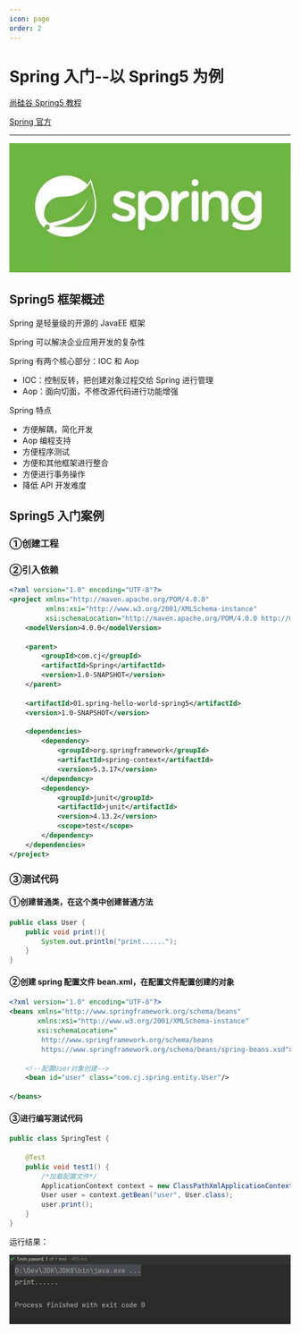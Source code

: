```yaml
---
icon: page
order: 2
---
```

# Spring 入门--以 Spring5 为例

[尚硅谷 Spring5 教程](https://www.bilibili.com/video/BV1Vf4y127N5/?spm_id_from=333.337.search-card.all.click&vd_source=65e8ed62ff65aeec2427f9b6c8523b9b)

[Spring 官方](https://spring.io/projects/spring-framework)

---

![image-20230410221149320](./assets/image-20230410221149320.png)

## Spring5 框架概述

Spring 是轻量级的开源的 JavaEE 框架

Spring 可以解决企业应用开发的复杂性

Spring 有两个核心部分：IOC 和 Aop

- IOC：控制反转，把创建对象过程交给 Spring 进行管理
- Aop：面向切面，不修改源代码进行功能增强

Spring 特点

- 方便解耦，简化开发
- Aop 编程支持
- 方便程序测试
- 方便和其他框架进行整合
- 方便进行事务操作
- 降低 API 开发难度

## Spring5 入门案例

### ①创建工程

### ②引入依赖

```xml
<?xml version="1.0" encoding="UTF-8"?>
<project xmlns="http://maven.apache.org/POM/4.0.0"
         xmlns:xsi="http://www.w3.org/2001/XMLSchema-instance"
         xsi:schemaLocation="http://maven.apache.org/POM/4.0.0 http://maven.apache.org/xsd/maven-4.0.0.xsd">
    <modelVersion>4.0.0</modelVersion>

    <parent>
        <groupId>com.cj</groupId>
        <artifactId>Spring</artifactId>
        <version>1.0-SNAPSHOT</version>
    </parent>

    <artifactId>01.spring-hello-world-spring5</artifactId>
    <version>1.0-SNAPSHOT</version>

    <dependencies>
        <dependency>
            <groupId>org.springframework</groupId>
            <artifactId>spring-context</artifactId>
            <version>5.3.17</version>
        </dependency>
        <dependency>
            <groupId>junit</groupId>
            <artifactId>junit</artifactId>
            <version>4.13.2</version>
            <scope>test</scope>
        </dependency>
    </dependencies>
</project>
```

### ③测试代码

#### ①创建普通类，在这个类中创建普通方法 

```java
public class User {
    public void print(){
        System.out.println("print......");
    }
}
```

#### ②创建 spring 配置文件 bean.xml，在配置文件配置创建的对象 

```xml
<?xml version="1.0" encoding="UTF-8"?>
<beans xmlns="http://www.springframework.org/schema/beans"
       xmlns:xsi="http://www.w3.org/2001/XMLSchema-instance"
       xsi:schemaLocation="
        http://www.springframework.org/schema/beans
        https://www.springframework.org/schema/beans/spring-beans.xsd">

    <!--配置User对象创建-->
    <bean id="user" class="com.cj.spring.entity.User"/>

</beans>
```

#### ③进行编写测试代码 

```java
public class SpringTest {

    @Test
    public void test1() {
        /*加载配置文件*/
        ApplicationContext context = new ClassPathXmlApplicationContext("bean.xml");
        User user = context.getBean("user", User.class);
        user.print();
    }
}
```

运行结果：

![image-20230410222447737](./assets/image-20230410222447737.png)
